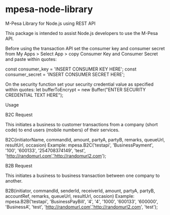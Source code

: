 # mpesa-node-library
M-Pesa Library for Node.js using REST API

This package is intended to assist Node.js developers to use the M-Pesa API.

Before using the transaction API set the consumer key and consumer secret from My Apps > Select App > copy Consumer Key and Consumer Secret and paste within quotes:

const consumer_key = 'INSERT CONSUMER KEY HERE';
const consumer_secret = 'INSERT CONSUMER SECRET HERE';

On the security function set your security credential value as specified within quotes:
let bufferToEncrypt = new Buffer("ENTER SECURITY CREDENTIAL TEXT HERE");

Usage

B2C Request

This initiates a business to customer transactions from a company (short code) to end users (mobile numbers) of their services.

B2C(initiatorName, commandId, amount, partyA, partyB, remarks, queueUrl, resultUrl, occasion)
Example: mpesa.B2C('testapi', 'BusinessPayment', '100', '600133', '254708374149', 'test', 'http://randomurl.com','http://randomurl2.com');

B2B Request

This initiates a business to business transaction between one company to another.

B2B(initiator, commandId, senderId, receiverId, amount, partyA, partyB, accountRef, remarks, queueUrl, resultUrl, occasion)
Example: mpesa.B2B('testapi', 'BusinessPayBill', '4', '4', '1000', '600133', '600000', 'BusinessA', 'test', 'http://randomurl.com','http://randomurl2.com', 'test');